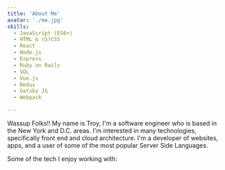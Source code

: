 ```yaml
---
title: 'About Me'
avatar: './me.jpg'
skills:
  - JavaScript (ES6+)
  - HTML & (S)CSS
  - React
  - Node.js
  - Express
  - Ruby on Rails
  - SQL
  - Vue.js
  - Redux
  - Gatsby JS
  - Webpack

---
```

Wassup Folks!! My name is Troy, I'm a software engineer who is based in the New York and D.C. areas. I'm interested in many technologies, specifically front end and cloud architecture. I'm a developer of websites, apps, and a user of some of the most popular Server Side Languages. 

Some of the tech I enjoy working with: